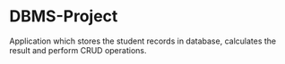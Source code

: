 # DBMS-Project

Application which stores the student records in database, calculates the result and perform CRUD operations.

